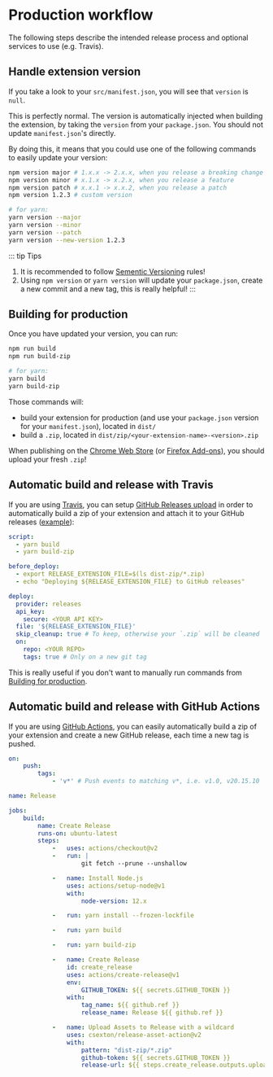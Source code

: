 # Production workflow

The following steps describe the intended release process and optional services to use (e.g. Travis).

## Handle extension version

If you take a look to your `src/manifest.json`, you will see that `version` is `null`.

This is perfectly normal. The version is automatically injected when building the extension, by taking the `version` from your `package.json`. You should not update `manifest.json`'s directly.

By doing this, it means that you could use one of the following commands to easily update your version:

```bash
npm version major # 1.x.x -> 2.x.x, when you release a breaking change
npm version minor # x.1.x -> x.2.x, when you release a feature
npm version patch # x.x.1 -> x.x.2, when you release a patch
npm version 1.2.3 # custom version

# for yarn:
yarn version --major
yarn version --minor
yarn version --patch
yarn version --new-version 1.2.3
```

::: tip Tips
1. It is recommended to follow [Sementic Versioning](https://semver.org/) rules!
2. Using `npm version` or `yarn version` will update your `package.json`, create a new commit and a new tag, this is really helpful!
:::

## Building for production

Once you have updated your version, you can run:

```bash
npm run build
npm run build-zip

# for yarn:
yarn build
yarn build-zip
```

Those commands will:

- build your extension for production (and use your `package.json` version for your `manifest.json`), located in `dist/`
- build a `.zip`, located in `dist/zip/<your-extension-name>-<version>.zip`

When publishing on the [Chrome Web Store](https://chrome.google.com/webstore) (or [Firefox Add-ons](https://addons.mozilla.org)), you should upload your fresh `.zip`!

## Automatic build and release with Travis

If you are using [Travis](https://travis-ci.com/), you can setup [GitHub Releases upload](https://docs.travis-ci.com/user/deployment/releases/) in order to automatically build a zip of your extension and attach it to your GitHub releases ([example](https://github.com/Kocal/Solary/releases/tag/v1.9.0)):

```yaml
script:
  - yarn build
  - yarn build-zip

before_deploy:
  - export RELEASE_EXTENSION_FILE=$(ls dist-zip/*.zip)
  - echo "Deploying ${RELEASE_EXTENSION_FILE} to GitHub releases"

deploy:
  provider: releases
  api_key:
    secure: <YOUR API KEY>
  file: '${RELEASE_EXTENSION_FILE}'
  skip_cleanup: true # To keep, otherwise your `.zip` will be cleaned
  on:
    repo: <YOUR REPO>
    tags: true # Only on a new git tag
```

This is really useful if you don't want to manually run commands from [Building for production](https://vue-web-extension.netlify.app/intro/production-workflow#building-for-production).

## Automatic build and release with GitHub Actions

If you are using [GitHub Actions](https://github.com/features/actions), you can easily automatically build a zip of your extension and create a new GitHub release, each time a new tag is pushed.

```yml
on:
    push:
        tags:
            - 'v*' # Push events to matching v*, i.e. v1.0, v20.15.10

name: Release

jobs:
    build:
        name: Create Release
        runs-on: ubuntu-latest
        steps:
            -   uses: actions/checkout@v2
            -   run: |
                    git fetch --prune --unshallow

            -   name: Install Node.js
                uses: actions/setup-node@v1
                with:
                    node-version: 12.x

            -   run: yarn install --frozen-lockfile

            -   run: yarn build

            -   run: yarn build-zip

            -   name: Create Release
                id: create_release
                uses: actions/create-release@v1
                env:
                    GITHUB_TOKEN: ${{ secrets.GITHUB_TOKEN }}
                with:
                    tag_name: ${{ github.ref }}
                    release_name: Release ${{ github.ref }}

            -   name: Upload Assets to Release with a wildcard
                uses: csexton/release-asset-action@v2
                with:
                    pattern: "dist-zip/*.zip"
                    github-token: ${{ secrets.GITHUB_TOKEN }}
                    release-url: ${{ steps.create_release.outputs.upload_url }}
```